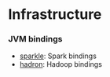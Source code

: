 # Infrastructure

### JVM bindings

* [sparkle](https://github.com/tweag/sparkle): Spark bindings
* [hadron](https://github.com/Soostone/hadron): Hadoop bindings

